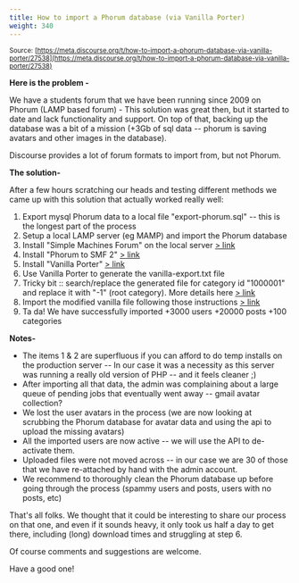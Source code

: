 ```yaml
---
title: How to import a Phorum database (via Vanilla Porter)
weight: 340
---
```


<small class="documentation-source">Source: [https://meta.discourse.org/t/how-to-import-a-phorum-database-via-vanilla-porter/27538](https://meta.discourse.org/t/how-to-import-a-phorum-database-via-vanilla-porter/27538)</small>

**Here is the problem -**

We have a students forum that we have been running since 2009 on Phorum (LAMP based forum) - 
This solution was great then, but it started to date and lack functionality and support.
On top of that, backing up the database was a bit of a mission (+3Gb of sql data -- phorum is saving avatars and other images in the database).

Discourse provides a lot of forum formats to import from, but not Phorum.

**The solution-**

After a few hours scratching our heads and testing different methods we came up with this solution that actually worked really well:

 1. Export mysql Phorum data to a local file "export-phorum.sql" -- this is the longest part of the process
 2. Setup a local LAMP server (eg MAMP) and import the Phorum database
 2. Install "Simple Machines Forum" on the local server [> link][1]
 3. Install "Phorum to SMF 2" [> link][2]
 4. Install "Vanilla Porter" [> link][3]
 5. Use Vanilla Porter to generate the vanilla-export.txt file
 6. Tricky bit :: search/replace the generated file for category id "1000001" and replace it with "-1" (root category). More details here [> link][5]
 7. Import the modified vanilla file following those instructions [> link][4]
 8. Ta da! We have successfully imported +3000 users +20000 posts +100 categories

**Notes-**

 - The items 1 & 2 are superfluous if you can afford to do temp installs on the production server -- In our case it was a necessity as this server was running a really old version of PHP -- and it feels cleaner ;)
 - After importing all that data, the admin was complaining about a large queue of pending jobs that eventually went away -- gmail avatar collection?
 - We lost the user avatars in the process (we are now looking at scrubbing the Phorum database for avatar data and using the api to upload the missing avatars)
 - All the imported users are now active -- we will use the API to de-activate them.
 - Uploaded files were not moved across -- in our case we are 30 of those that we have re-attached by hand with the admin account.
 - We recommend to thoroughly clean the Phorum database up before going through the process (spammy users and posts, users with no posts, etc)

That's all folks. We thought that it could be interesting to share our process on that one, and even if it sounds heavy, it only took us half a day to get there, including (long) download times and struggling at step 6.

Of course comments and suggestions are welcome.

Have a good one!

  [1]: http://www.simplemachines.org/
  [2]: http://download.simplemachines.org/?converters;software=phorum
  [3]: http://vanillaforums.org/addon/porter-core
  [4]: http://learndiscourse.org/how-to-migrate-from-vanilla-to-discourse
  [5]: https://meta.discourse.org/t/import-vanilla-problems/27399
